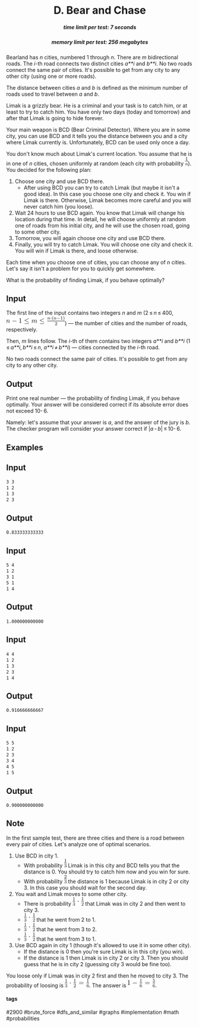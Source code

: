 <h1 style='text-align: center;'> D. Bear and Chase</h1>

<h5 style='text-align: center;'>time limit per test: 7 seconds</h5>
<h5 style='text-align: center;'>memory limit per test: 256 megabytes</h5>

Bearland has *n* cities, numbered 1 through *n*. There are *m* bidirectional roads. The *i*-th road connects two distinct cities *a**i* and *b**i*. No two roads connect the same pair of cities. It's possible to get from any city to any other city (using one or more roads).

The distance between cities *a* and *b* is defined as the minimum number of roads used to travel between *a* and *b*.

Limak is a grizzly bear. He is a criminal and your task is to catch him, or at least to try to catch him. You have only two days (today and tomorrow) and after that Limak is going to hide forever.

Your main weapon is BCD (Bear Criminal Detector). Where you are in some city, you can use BCD and it tells you the distance between you and a city where Limak currently is. Unfortunately, BCD can be used only once a day.

You don't know much about Limak's current location. You assume that he is in one of *n* cities, chosen uniformly at random (each city with probability ![](images/e89669ce77a802a91e3fecccc124a73dd0007895.png)). You decided for the following plan:

1. Choose one city and use BCD there.
	* After using BCD you can try to catch Limak (but maybe it isn't a good idea). In this case you choose one city and check it. You win if Limak is there. Otherwise, Limak becomes more careful and you will never catch him (you loose).
2. Wait 24 hours to use BCD again. You know that Limak will change his location during that time. In detail, he will choose uniformly at random one of roads from his initial city, and he will use the chosen road, going to some other city.
3. Tomorrow, you will again choose one city and use BCD there.
4. Finally, you will try to catch Limak. You will choose one city and check it. You will win if Limak is there, and loose otherwise.

Each time when you choose one of cities, you can choose any of *n* cities. Let's say it isn't a problem for you to quickly get somewhere.

What is the probability of finding Limak, if you behave optimally?

## Input

The first line of the input contains two integers *n* and *m* (2 ≤ *n* ≤ 400, ![](images/57d4722e24aa597aa7a64ac80642a700052e744b.png)) — the number of cities and the number of roads, respectively.

Then, *m* lines follow. The *i*-th of them contains two integers *a**i* and *b**i* (1 ≤ *a**i*, *b**i* ≤ *n*, *a**i* ≠ *b**i*) — cities connected by the *i*-th road.

No two roads connect the same pair of cities. It's possible to get from any city to any other city.

## Output

Print one real number — the probability of finding Limak, if you behave optimally. Your answer will be considered correct if its absolute error does not exceed 10- 6.

Namely: let's assume that your answer is *a*, and the answer of the jury is *b*. The checker program will consider your answer correct if |*a* - *b*| ≤ 10- 6.

## Examples

## Input


```
3 3  
1 2  
1 3  
2 3  

```
## Output


```
0.833333333333  

```
## Input


```
5 4  
1 2  
3 1  
5 1  
1 4  

```
## Output


```
1.000000000000  

```
## Input


```
4 4  
1 2  
1 3  
2 3  
1 4  

```
## Output


```
0.916666666667  

```
## Input


```
5 5  
1 2  
2 3  
3 4  
4 5  
1 5  

```
## Output


```
0.900000000000  

```
## Note

In the first sample test, there are three cities and there is a road between every pair of cities. Let's analyze one of optimal scenarios.

1. Use BCD in city 1.
	* With probability ![](images/64c94d13eeb330b494061e86538db66574ad0f7d.png) Limak is in this city and BCD tells you that the distance is 0. You should try to catch him now and you win for sure.
	* With probability ![](images/14b21b617fcd2e25700376368355f7bbf975d8de.png) the distance is 1 because Limak is in city 2 or city 3. In this case you should wait for the second day.
2. You wait and Limak moves to some other city.
	* There is probability ![](images/45372faa18afd6691c4e5aa94c7b5edc43a23007.png) that Limak was in city 2 and then went to city 3.
	* ![](images/45372faa18afd6691c4e5aa94c7b5edc43a23007.png) that he went from 2 to 1.
	* ![](images/45372faa18afd6691c4e5aa94c7b5edc43a23007.png) that he went from 3 to 2.
	* ![](images/45372faa18afd6691c4e5aa94c7b5edc43a23007.png) that he went from 3 to 1.
3. Use BCD again in city 1 (though it's allowed to use it in some other city).
	* If the distance is 0 then you're sure Limak is in this city (you win).
	* If the distance is 1 then Limak is in city 2 or city 3. Then you should guess that he is in city 2 (guessing city 3 would be fine too).

You loose only if Limak was in city 2 first and then he moved to city 3. The probability of loosing is ![](images/55bd5cf64609940bba840be4d13d882b3b49c511.png). The answer is ![](images/56d7c14b8db6605aa95b947bca89a66828b49171.png).



#### tags 

#2900 #brute_force #dfs_and_similar #graphs #implementation #math #probabilities 